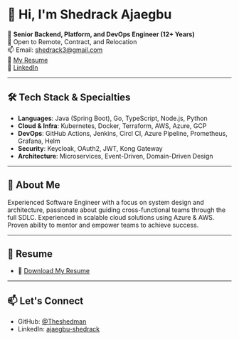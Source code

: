 # 👋 Hi, I'm Shedrack Ajaegbu

🚀 **Senior Backend, Platform, and DevOps Engineer (12+ Years)**  
📍 Open to Remote, Contract, and Relocation  
📫 Email: shedrack3@gmail.com  
🔗 [My Resume](https://cdn.jsdelivr.net/gh/Theshedman/Theshedman@master/Shedrack%20Ajaegbu%20Resume.pdf)  
🔗 [LinkedIn](https://linkedin.com/in/ajaegbu-shedrack)

---

## 🛠 Tech Stack & Specialties

- **Languages**: Java (Spring Boot), Go, TypeScript, Node.js, Python
- **Cloud & Infra**: Kubernetes, Docker, Terraform, AWS, Azure, GCP
- **DevOps**: GitHub Actions, Jenkins, Circl CI, Azure Pipeline, Prometheus, Grafana, Helm
- **Security**: Keycloak, OAuth2, JWT, Kong Gateway
- **Architecture**: Microservices, Event-Driven, Domain-Driven Design

---

## 🧠 About Me

Experienced Software Engineer with a focus on system design and architecture, passionate about guiding cross-functional teams through the full SDLC. Experienced in scalable cloud solutions using Azure & AWS. Proven ability to mentor and empower teams to achieve success.

---

## 📄 Resume
- 📄 [Download My Resume](https://cdn.jsdelivr.net/gh/Theshedman/Theshedman@master/Shedrack%20Ajaegbu%20Resume.pdf)

---

## 📫 Let's Connect
- GitHub: [@Theshedman](https://github.com/Theshedman)
- LinkedIn: [ajaegbu-shedrack](https://linkedin.com/in/ajaegbu-shedrack)
